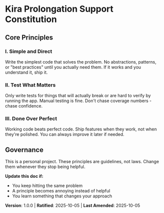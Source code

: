 <!--
Sync Impact Report:
Version change: [TEMPLATE] → v1.0.0
Changes:
  - Initial constitution created for solo personal project
  - Principles: 3 minimal principles focused on simplicity
  - Added sections: None (kept minimal)
  - Removed sections: Removed optional sections to keep it simple
Templates requiring updates:
  ✅ .specify/templates/plan-template.md - constitution check will be minimal
  ✅ .specify/templates/spec-template.md - no changes needed (already flexible)
  ✅ .specify/templates/tasks-template.md - testing approach will be pragmatic
Follow-up TODOs: None
-->

# Kira Prolongation Support Constitution

## Core Principles

### I. Simple and Direct
Write the simplest code that solves the problem. No abstractions, patterns, or "best practices" until you actually need them. If it works and you understand it, ship it.

### II. Test What Matters
Only write tests for things that will actually break or are hard to verify by running the app. Manual testing is fine. Don't chase coverage numbers - chase confidence.

### III. Done Over Perfect
Working code beats perfect code. Ship features when they work, not when they're polished. You can always improve it later if needed.

## Governance

This is a personal project. These principles are guidelines, not laws. Change them whenever they stop being helpful.

**Update this doc if:**
- You keep hitting the same problem
- A principle becomes annoying instead of helpful
- You learn something that changes your approach

**Version**: 1.0.0 | **Ratified**: 2025-10-05 | **Last Amended**: 2025-10-05
